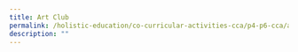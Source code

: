 ```yaml
---
title: Art Club
permalink: /holistic-education/co-curricular-activities-cca/p4-p6-cca/aesthetics/art-club
description: ""
---
```


